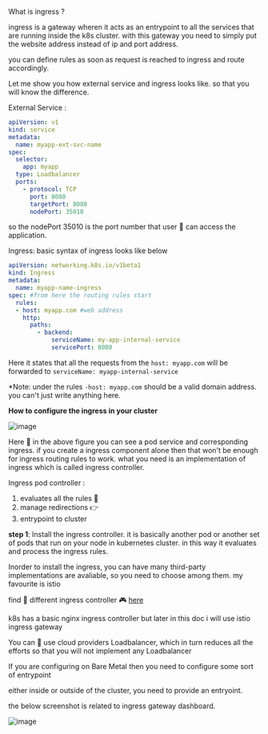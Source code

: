 What is ingress ?

ingress is a gateway wheren it acts as an entrypoint to all the services that are running inside the k8s cluster.
with this gateway you need to simply put the website address instead of ip and port address.

you can define rules as soon as request is reached to ingress and route accordingly.

Let me show you how external service and ingress looks like. so that you will know the difference.

External Service :
```yaml
apiVersion: v1
kind: service
metadata:
  name: myapp-ext-svc-name
spec:
  selector:
    app: myapp
  type: Loadbalancer
  ports:
    - protocol: TCP
      port: 8080
      targetPort: 8080
      nodePort: 35010
```
so the nodePort 35010 is the port number that user 👤 can access the application.

Ingress: basic syntax of ingress looks like below 

```yaml
apiVersion: networking.k8s.io/v1beta1
kind: Ingress
metadata:
  name: myapp-name-ingress
spec: #from here the routing rules start
  rules:
  - host: myapp.com #web address
    http:
      paths:
        - backend:
            serviceName: my-app-internal-service
            servicePort: 8080
```
Here it states that all the requests from the `host: myapp.com` will be forwarded to `serviceName: myapp-internal-service` 

*Note: under the rules `-host: myapp.com` should be a valid domain address. you can't just write anything here.

**How to configure the ingress in your cluster**

![image](https://user-images.githubusercontent.com/20774548/122802952-a609c780-d2e3-11eb-944c-f28c555dd75a.png)

Here 👨 in the above figure you can see a pod service and corresponding ingress. if you create a ingress component alone then that won't be enough
for ingress routing rules to work. what you need is an implementation of ingress which is called ingress controller. 

Ingress pod controller :
1. evaluates all the rules 📝 
2. manage redirections 👉 
3. entrypoint to cluster

**step 1**: Install the ingress controller. it is basically another pod or another set of pods that run on your node in kubernetes cluster. in this way it evaluates
and process the ingress rules.

Inorder to install the ingress, you can have many third-party implementations are avaliable, so you need to choose among them. my favourite is istio 

find 🙋 different ingress controller 🎮 [here](https://kubernetes.io/docs/concepts/services-networking/ingress-controllers/)

k8s has a basic nginx ingress controller but later in this doc i will use istio ingress gateway

You can 🥫 use cloud providers Loadbalancer, which in turn reduces all the efforts so that you will not implement any Loadbalancer 

If you are configuring on Bare Metal then you need to configure some sort of entrypoint

either inside or outside of the cluster, you need to provide an entryoint.


the below screenshot is related to ingress gateway dashboard.

![image](https://user-images.githubusercontent.com/20774548/122817875-1b7e9380-d2f6-11eb-9a21-acd3dca8c87f.png)

